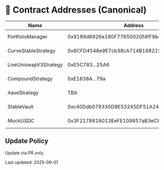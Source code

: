 # 📜 Contract Addresses (Canonical)

| Name | Address | Network | Since | Notes |
|------|---------|---------|-------|-------|
| PortfolioManager | 0x9189d6926e180F77650020f4fF9b4B9efd0a30C9 | Sepolia | Phase 4.1 | Orchestration |
| CurveStableStrategy | 0x8CFD4548e9E7cb38cA714B188215019A63E9B90f | Sepolia | Phase 3 | Stable yield |
| LiveUniswapV3Strategy | 0xE5C783...25A6 | Sepolia | Phase 2 | Fees-based APY |
| CompoundStrategy | 0xE1638A...79a | Sepolia | Phase 4.1 | Lending |
| AaveStrategy | TBA | Sepolia | Phase 6 | Pending integration |
| StableVault | 0xc40Ddb079330D8E53245DF51A245BC42BA5cd74c | Sepolia | Phase 2 | ERC4626 vault |
| MockUSDC | 0x3F2178618013EeFE109857aB3eC83049C90968bA | Sepolia | Phase 2 | Test token |

## Update Policy

Update via PR only.

Last updated: 2025-09-01
